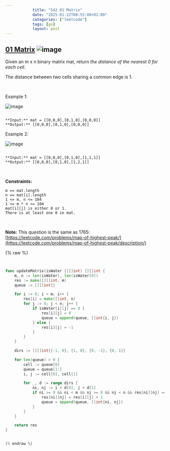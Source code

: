 ```yaml
---
            title: "542 01 Matrix"
            date: "2025-01-22T08:55:08+01:00"
            categories: ["leetcode"]
            tags: [go]
            layout: post
---
```

            
## [01 Matrix](https://leetcode.com/problems/01-matrix) ![image](https://img.shields.io/badge/Difficulty-Medium-orange)

Given an m x n binary matrix mat, return *the distance of the nearest *0* for each cell*.

The distance between two cells sharing a common edge is 1.

 

Example 1:

![image](https://assets.leetcode.com/uploads/2021/04/24/01-1-grid.jpg)
```

**Input:** mat = [[0,0,0],[0,1,0],[0,0,0]]
**Output:** [[0,0,0],[0,1,0],[0,0,0]]

```

Example 2:

![image](https://assets.leetcode.com/uploads/2021/04/24/01-2-grid.jpg)
```

**Input:** mat = [[0,0,0],[0,1,0],[1,1,1]]
**Output:** [[0,0,0],[0,1,0],[1,2,1]]

```

 

**Constraints:**

	m == mat.length
	n == mat[i].length
	1 <= m, n <= 104
	1 <= m * n <= 104
	mat[i][j] is either 0 or 1.
	There is at least one 0 in mat.

 

**Note:** This question is the same as 1765: [https://leetcode.com/problems/map-of-highest-peak/](https://leetcode.com/problems/map-of-highest-peak/description/)

{% raw %}


```go


func updateMatrix(isWater [][]int) [][]int {
    m, n := len(isWater), len(isWater[0])
    res := make([][]int, m)
    queue := [][]int{}

    for i := 0; i < m; i++ {
        res[i] = make([]int, n)
        for j := 0; j < n; j++ {
            if isWater[i][j] == 0 {
                res[i][j] = 0
                queue = append(queue, []int{i, j})
            } else {
                res[i][j] = -1
            }
        }
    }

    dirs := [][]int{{-1, 0}, {1, 0}, {0, -1}, {0, 1}}

    for len(queue) > 0 {
        cell := queue[0]
        queue = queue[1:]
        i, j := cell[0], cell[1]

        for _, d := range dirs {
            ni, nj := i + d[0], j + d[1]
            if ni >= 0 && ni < m && nj >= 0 && nj < n && res[ni][nj] == -1 {
                res[ni][nj] = res[i][j] + 1
                queue = append(queue, []int{ni, nj})
            }
        }
    }

    return res
}


{% endraw %}
```
